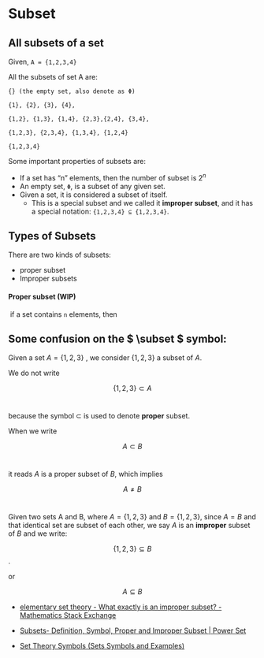 # Subset



## All subsets of a set

Given, `A = {1,2,3,4}`

All the subsets of set A are:

``` 
{} (the empty set, also denote as Φ)

{1}, {2}, {3}, {4},

{1,2}, {1,3}, {1,4}, {2,3},{2,4}, {3,4},

{1,2,3}, {2,3,4}, {1,3,4}, {1,2,4}

{1,2,3,4}
```



Some important properties of subsets are: 

- If a set has “n” elements, then the number of subset is $2^n$
- An empty set, `Φ`, is a subset of any given set.
- Given a set, it is considered a subset of itself.
  - This is a special subset and we called it **improper subset**, and it has a special notation: `{1,2,3,4} ⊆ {1,2,3,4}`.



## Types of Subsets

There are two kinds of subsets: 

- proper subset
- Improper subsets

#### Proper subset (WIP)

​	if a set contains `n` elements, then 



## Some confusion on the $ \subset $ symbol:

Given a set  $A =\lbrace1,2,3\rbrace$​ ,  we consider $\{1,2,3\}$​ a subset of $A$​.  

We do not write

$$\{1,2,3\} \subset A$$​ 

because the symbol  $\subset$​ is used to denote **proper** subset.  

When we write 

$$A \subset B$$​

it reads $A$​ is a proper subset of $B$​,  which implies 

$$A \neq B$$​  

Given two sets A and B, where $A =\{1,2,3\}$  and  $B =\{1,2,3\}$,  since $A = B$  and that identical set are subset of each other,  we say $A$ is an **improper** subset of $B$  and we write:

$$\{1,2,3\} \subseteq B $$​.

or 

$$A \subseteq B $$ 





- [elementary set theory - What exactly is an improper subset? - Mathematics Stack Exchange](https://math.stackexchange.com/questions/2370884/what-exactly-is-an-improper-subset) 

- [Subsets- Definition, Symbol, Proper and Improper Subset | Power Set](https://byjus.com/maths/subsets/)
-  [Set Theory Symbols (Sets Symbols and Examples)](https://byjus.com/maths/set-theory-symbols/) 
